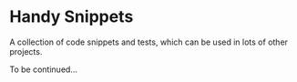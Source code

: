 # Handy Snippets
A collection of code snippets and tests, which can be used in lots of other projects.

To be continued...
